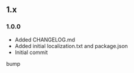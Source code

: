 ## 1.x

### 1.0.0

* Added CHANGELOG.md
* Added initial localization.txt and package.json
* Initial commit

bump
